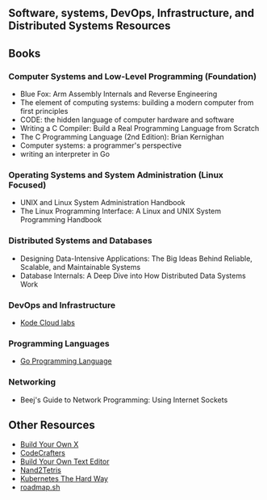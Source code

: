 
## Software, systems, DevOps, Infrastructure, and Distributed Systems Resources



## Books

### Computer Systems and Low-Level Programming (Foundation)
- Blue Fox: Arm Assembly Internals and Reverse Engineering
- The element of computing systems: building a modern computer from first principles
- CODE: the hidden language of computer hardware and software
- Writing a C Compiler: Build a Real Programming Language from Scratch
- The C Programming Language (2nd Edition): Brian Kernighan
- Computer systems: a programmer's perspective
- writing an interpreter in Go

### Operating Systems and System Administration (Linux Focused)
- UNIX and Linux System Administration Handbook
- The Linux Programming Interface: A Linux and UNIX System Programming Handbook

### Distributed Systems and Databases
- Designing Data-Intensive Applications: The Big Ideas Behind Reliable, Scalable, and Maintainable Systems
- Database Internals: A Deep Dive into How Distributed Data Systems Work


### DevOps and Infrastructure
- [Kode Cloud labs](https://kodekloud.com)

### Programming Languages

- [Go Programming Language](https://go.dev/doc/effective_go)

### Networking
- Beej's Guide to Network Programming: Using Internet Sockets


## Other Resources
- [Build Your Own X](https://build-your-own.org)
- [CodeCrafters](https://codecrafters.io)
- [Build Your Own Text Editor](https://viewsourcecode.org/snaptoken/kilo/)
- [Nand2Tetris](https://www.nand2tetris.org)
- [Kubernetes The Hard Way](https://github.com/kelseyhightower/kubernetes-the-hard-way)
- [roadmap.sh](https://roadmap.sh/)
